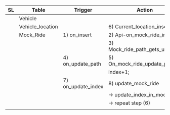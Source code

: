 | SL | Table              | Trigger                 | Action                     |
|----|--------------------|-------------------------|----------------------------|
|    | Vehicle            |                         |                            |
|    | Vehicle_location   |                         | 6) Current_location_inserted |
|    | Mock_Ride          | 1) on_insert            | 2) Api-on_mock_ride_insert  |
|    |                    |                         | 3) Mock_ride_path_gets_updated |
|    |                    | 4) on_update_path       | 5) On_mock_ride_update_path |
|    |                    |                         | index+1;                   |
|    |                    | 7) on_update_index      | 8) update_mock_ride        |
|    |                    |                         | -> update_index_in_mock_ride |
|    |                    |                         | -> repeat step (6)        |
|    |                    |                         |                            |
